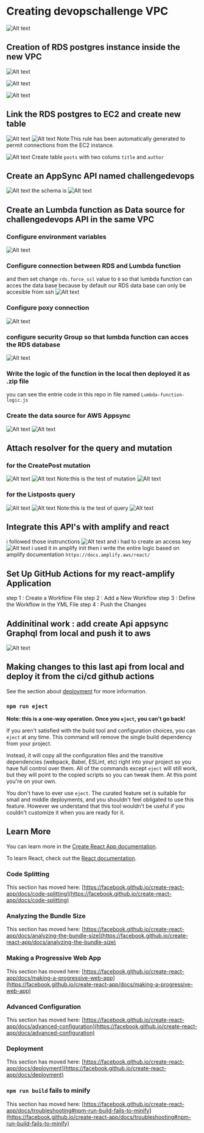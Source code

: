 # Creating devopschallenge VPC

![Alt text](image-1.png)

## Creation of RDS postgres instance inside the new VPC
![Alt text](image-4.png)

![Alt text](image-2.png)

![Alt text](image-3.png)

## Link the RDS postgres to EC2 and create new table
![Alt text](image-5.png)
![Alt text](image-6.png)
Note:This rule has been automatically generated to permit connections from the EC2 instance.

![Alt text](image-7.png)
Create table `posts` with two colums `title` and `author`

## Create an AppSync API named challengedevops

![Alt text](image-8.png)
the schema is
![Alt text](image-9.png)
## Create an Lumbda function as Data source for challengedevops API in the same VPC
### Configure environment variables
![Alt text](image-10.png)
### Configure connection between RDS and Lumbda function
and then set change `rds.force_ssl` value to `0` so that lumbda function can acces the data base because by default our RDS data base can only be accesible from ssh
![Alt text](image-11.png)
### Configure poxy connection

![Alt text](image-12.png)
### configure security Group so that lumbda function can acces the RDS database
![Alt text](image-13.png)
### Write the logic of the function in the local then deployed it as .zip file
you can see the entrie code in this repo in file named `Lumbda-function-logic.js`
### Create the data source for AWS Appsync
![Alt text](image-14.png)
![Alt text](image-15.png)

## Attach resolver for the query and mutation
### for the CreatePost mutation

![Alt text](image-16.png)
![Alt text](image-17.png)
Note:this is the test of mutation
![Alt text](image-18.png)

### for the Listposts query
![Alt text](image-19.png)
![Alt text](image-20.png)
Note:this is the test of query
![Alt text](image-21.png)
## Integrate this API's with amplify and react
i followed those instrunctions
![Alt text](image-22.png)
and i had to create an access key
![Alt text](image-23.png)
i used it in amplify init then i write the entire logic based on amplify documentation `https://docs.amplify.aws/react/`

## Set Up GitHub Actions for my react-amplify Application
step 1 : Create a Workflow File
step 2 : Add a New Workflow
step 3 : Define the Workflow in the YML File
step 4 : Push the Changes

## Addinitinal work : add create Api appsync Graphql from local and push it to aws

![Alt text](image-24.png)
## Making changes to this last api from local and deploy it from the ci/cd github actions
See the section about [deployment](https://facebook.github.io/create-react-app/docs/deployment) for more information.

### `npm run eject`

**Note: this is a one-way operation. Once you `eject`, you can't go back!**

If you aren't satisfied with the build tool and configuration choices, you can `eject` at any time. This command will remove the single build dependency from your project.

Instead, it will copy all the configuration files and the transitive dependencies (webpack, Babel, ESLint, etc) right into your project so you have full control over them. All of the commands except `eject` will still work, but they will point to the copied scripts so you can tweak them. At this point you're on your own.

You don't have to ever use `eject`. The curated feature set is suitable for small and middle deployments, and you shouldn't feel obligated to use this feature. However we understand that this tool wouldn't be useful if you couldn't customize it when you are ready for it.

## Learn More

You can learn more in the [Create React App documentation](https://facebook.github.io/create-react-app/docs/getting-started).

To learn React, check out the [React documentation](https://reactjs.org/).

### Code Splitting

This section has moved here: [https://facebook.github.io/create-react-app/docs/code-splitting](https://facebook.github.io/create-react-app/docs/code-splitting)

### Analyzing the Bundle Size

This section has moved here: [https://facebook.github.io/create-react-app/docs/analyzing-the-bundle-size](https://facebook.github.io/create-react-app/docs/analyzing-the-bundle-size)

### Making a Progressive Web App

This section has moved here: [https://facebook.github.io/create-react-app/docs/making-a-progressive-web-app](https://facebook.github.io/create-react-app/docs/making-a-progressive-web-app)

### Advanced Configuration

This section has moved here: [https://facebook.github.io/create-react-app/docs/advanced-configuration](https://facebook.github.io/create-react-app/docs/advanced-configuration)

### Deployment

This section has moved here: [https://facebook.github.io/create-react-app/docs/deployment](https://facebook.github.io/create-react-app/docs/deployment)

### `npm run build` fails to minify

This section has moved here: [https://facebook.github.io/create-react-app/docs/troubleshooting#npm-run-build-fails-to-minify](https://facebook.github.io/create-react-app/docs/troubleshooting#npm-run-build-fails-to-minify)
